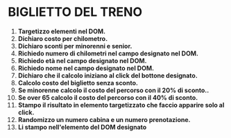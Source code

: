 # BIGLIETTO DEL TRENO

1. **Targetizzo elementi nel DOM.**
2. **Dichiaro costo per chilometro.**
3. **Dichiaro sconti per minorenni e senior.**
3. **Richiedo numero di chilometri nel campo designato nel DOM.**
4. **Richiedo età nel campo designato nel DOM.**
5.  **Richiedo nome nel campo designato nel DOM.**
4. **Dichiaro che il calcolo iniziano al click del bottone designato.**
5. **Calcolo costo del biglietto senza sconto.**
5. **Se minorenne calcolo il costo del percorso con il 20% di sconto..**
6. **Se over 65 calcolo il costo del percorso con il 40% di sconto.**
7. **Stampo il risultato in elemento targetizzato che faccio apparire solo al click.**
8. **Randomizzo un numero cabina e un numero prenotazione.**
9. **Li stampo nell'elemento del DOM designato**

